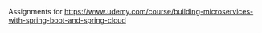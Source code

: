 Assignments for https://www.udemy.com/course/building-microservices-with-spring-boot-and-spring-cloud
